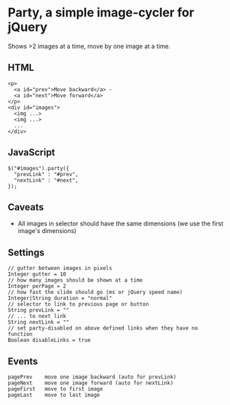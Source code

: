 Party, a simple image-cycler for jQuery
=======================================
Shows >2 images at a time, move by one image at a time.

HTML
----
    <p>
      <a id="prev">Move backward</a> - 
      <a id="next">Move forward</a>
    </p>
    <div id="images">
      <img ...>
      <img ...>
      ...
    </div>

JavaScript
----------
    $("#images").party({
      "prevLink" : "#prev",
      "nextLink" : "#next",
    });


Caveats
-------
- All images in selector should have the same dimensions (we use the first image's dimensions)

Settings
--------
    // gutter between images in pixels
    Integer gutter = 10
    // how many images should be shown at a time
    Integer perPage = 2
    // how fast the slide should go (ms or jQuery speed name)
    Integer|String duration = "normal"
    // selector to link to previous page or button
    String prevLink = ""
    // ... to next link
    String nextLink = ""
    // set party-disabled on above defined links when they have no function
    Boolean disableLinks = true

Events
------
    pagePrev	move one image backward (auto for prevLink)
    pageNext	move one image forward (auto for nextLink)
    pageFirst	move to first image
    pageLast	move to last image

